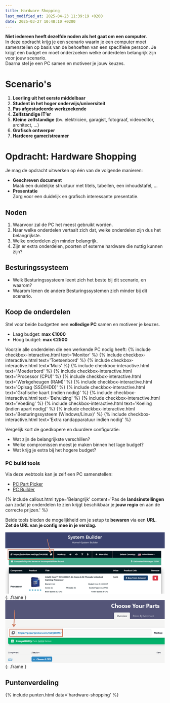 ```yaml
---
title: Hardware Shopping
last_modified_at: 2025-04-23 11:39:19 +0200
date: 2025-03-27 10:48:10 +0200
---
```


**Niet iedereen heeft dezelfde noden als het gaat om een computer.**  
In deze opdracht krijg je een scenario waarin je een computer moet samenstellen op basis van de behoeften van een specifieke persoon.
Je krijgt een budget en moet onderzoeken welke onderdelen belangrijk zijn voor jouw scenario.  
Daarna stel je een PC samen en motiveer je jouw keuzes.

# Scenario's

1. **Leerling uit het eerste middelbaar**
2. **Student in het hoger onderwijs/universiteit**
3. **Pas afgestudeerde werkzoekende**
4. **Zelfstandige IT’er**
5. **Kleine zelfstandige** (bv. elektricien, garagist, fotograaf, videoeditor, architect, ...)
6. **Grafisch ontwerper**
7. **Hardcore gamer/streamer**

# Opdracht: Hardware Shopping

Je mag de opdracht uitwerken op één van de volgende manieren:

- **Geschreven document**  
   Maak een duidelijke structuur met titels, tabellen, een inhoudstafel, ...
- **Presentatie**  
   Zorg voor een duidelijk en grafisch interessante presentatie.

## Noden

1. Waarvoor zal de PC het meest gebruikt worden.
2. Naar welke onderdelen vertaalt zich dat, welke onderdelen zijn dus het belangrijkste.
3. Welke onderdelen zijn minder belangrijk.
4. Zijn er extra onderdelen, poorten of externe hardware die nuttig kunnen zijn?

## Besturingssysteem

- Welk Besturingssysteem leent zich het beste bij dit scenario, en waarom?
- Waarom lenen de andere Besturingssystemen zich minder bij dit scenario.

## Koop de onderdelen

Stel voor beide budgetten een **volledige PC** samen en motiveer je keuzes.

- Laag budget: **max €1000**
- Hoog budget: **max €2500**

Voorzie alle onderdelen die een werkende PC nodig heeft:
{% include checkbox-interactive.html text='Monitor' %}
{% include checkbox-interactive.html text='Toetsenbord' %}
{% include checkbox-interactive.html text='Muis' %}
{% include checkbox-interactive.html text='Moederbord' %}
{% include checkbox-interactive.html text='Processor (CPU)' %}
{% include checkbox-interactive.html text='Werkgeheugen (RAM)' %}
{% include checkbox-interactive.html text='Oplsag (SSD/HDD)' %}
{% include checkbox-interactive.html text='Grafische kaart (indien nodig)' %}
{% include checkbox-interactive.html text='Behuizing' %}
{% include checkbox-interactive.html text='Voeding' %}
{% include checkbox-interactive.html text='Koeling (indien apart nodig)' %}
{% include checkbox-interactive.html text='Besturingssysteem (Windows/Linux)' %}
{% include checkbox-interactive.html text='Extra randapparatuur indien nodig' %}

Vergelijk kort de goedkopere en duurdere configuratie:

- Wat zijn de belangrijkste verschillen?
- Welke compromissen moest je maken binnen het lage budget?
- Wat krijg je extra bij het hogere budget?

### PC build tools

Via deze webtools kan je zelf een PC samenstellen:

- [PC Part Picker](https://pcpartpicker.com)
- [PC Builder](https://pcbuilder.net)

{% include callout.html type='Belangrijk' content='Pas de **landsinstellingen** aan zodat je onderdelen te zien krijgt beschikbaar je **jouw regio** en aan de correcte prijzen.' %}

Beide tools bieden de mogelijkheid om je setup te **bewaren** via een **URL**.
**Zet de URL van je config mee in je verslag.**

![](images/pcbuilderURL1.png){: .frame }
![](images/pcbuilderURL2.png){: .frame }

## Puntenverdeling

{% include punten.html data='hardware-shopping' %}
